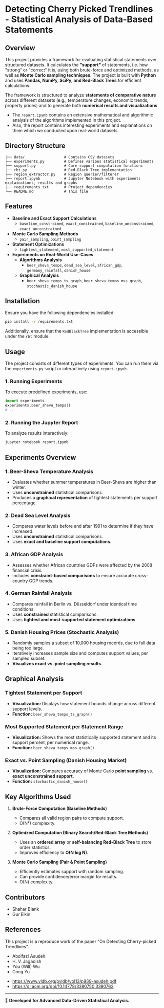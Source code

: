 # **Detecting Cherry Picked Trendlines - Statistical Analysis of Data-Based Statements**

## **Overview**
This project provides a framework for evaluating statistical statements over structured datasets. It calculates the **"support"** of statements, i.e. how "strong" or "correct" it is, using both brute-force and optimized methods, as well as **Monte Carlo sampling techniques**. The project is built with **Python** and uses **Pandas, NumPy, SciPy, and Red-Black Trees** for efficient calculations.

The framework is structured to analyze **statements of comparative nature** across different datasets (e.g., temperature changes, economic trends, property prices) and to generate both **numerical results and visualizations**.

* The `report.ipynb` contains an extensive mathematical and algorithmic analysis of the algorithms implemented in this project.
* Also, the report contains interesting experiments and explanations on them which we conducted upon real-world datasets.
## **Directory Structure**
```
├── data/                  # Contains CSV datasets
├── experiments.py         # Defines various statistical experiments
├── support.py             # Core support computation functions
├── rbt.py                 # Red-Black Tree implementation
├── region_extractor.py    # Region querier/filterer
├── report.ipynb           # Jupyter Notebook with experiments explainations, results and graphs
├── requirements.txt       # Project dependencies
└── README.md              # This file
```

## **Features**
- **Baseline and Exact Support Calculations**
  - `baseline_constrained`, `exact_constrained`, `baseline_unconstrained`, `exact_unconstrained`
- **Monte Carlo Sampling Methods**
  - `pair_sampling`, `point_sampling`
- **Statement Optimizations**
  - `tightest_statement`, `most_supported_statement`
- **Experiments on Real-World Use-Cases**
  - **Algorithms Analysis**
    - `beer_sheva_temps`, `dead_sea_level`, `african_gdp`, `germany_rainfall`, `danish_house`
  - **Graphical Analysis**
    - `beer_sheva_temps_ts_graph`, `beer_sheva_temps_mss_graph`, `stochastic_danish_house`

## **Installation**
Ensure you have the following dependencies installed:
```bash
pip install -r requirements.txt
```
Additionally, ensure that the `RedBlackTree` implementation is accessible under the `rbt` module.

## **Usage**
The project consists of different types of experiments. You can run them via the `experiments.py` script or interactively using `report.ipynb`.

### **1. Running Experiments**
To execute predefined experiments, use:
```python
import experiments
experiments.beer_sheva_temps()
# ...
```

### **2. Running the Jupyter Report**
To analyze results interactively:
```bash
jupyter notebook report.ipynb
```

## **Experiments Overview**
### **1. Beer-Sheva Temperature Analysis**
- Evaluates whether summer temperatures in Beer-Sheva are higher than winter.
- Uses **unconstrained** statistical comparisons.
- Produces a **graphical representation** of tightest statements per support percentage.

### **2. Dead Sea Level Analysis**
- Compares water levels before and after 1991 to determine if they have increased.
- Uses **unconstrained** statistical comparisons.
- Uses **exact and baseline support computations**.

### **3. African GDP Analysis**
- Assesses whether African countries GDPs were affected by the 2008 financial crisis.
- Includes **constraint-based comparisons** to ensure accurate cross-country GDP trends.

### **4. German Rainfall Analysis**
- Compares rainfall in Berlin vs. Düsseldorf under identical time conditions.
- Uses **constrained** statistical comparisons.
- Uses **tightest and most-supported statement optimizations**.

### **5. Danish Housing Prices (Stochastic Analysis)**
- Randomly samples a subset of 10,000 housing records, due to full data being too large.
- Iteratively increases sample size and computes support values, per sampled subset.
- **Visualizes exact vs. point sampling results**.

## **Graphical Analysis**
### **Tightest Statement per Support**
- **Visualization:** Displays how statement bounds change across different support levels.
- **Function:** `beer_sheva_temps_ts_graph()`

### **Most Supported Statement per Statement Range**
- **Visualization:** Shows the most statistically supported statement and its support percent, per numerical range.
- **Function:** `beer_sheva_temps_mss_graph()`

### **Exact vs. Point Sampling (Danish Housing Market)**
- **Visualization:** Compares accuracy of Monte Carlo **point sampling** vs. **exact unconstrained support**.
- **Function:** `stochastic_danish_house()`

## **Key Algorithms Used**
1. **Brute-Force Computation (Baseline Methods)**
   - Compares all valid region pairs to compute support.
   - O(N²) complexity.

2. **Optimized Computation (Binary Search/Red-Black Tree Methods)**
   - Uses an **ordered array** or **self-balancing Red-Black Tree** to store order statistics.
   - Improves efficiency to **O(N log N)**.

3. **Monte Carlo Sampling (Pair & Point Sampling)**
   - Efficiently estimates support with random sampling.
   - Can provide confidence/error margin for results.
   - O(N) complexity.

## **Contributors**
   - Shahar Blank
   - Gur Elkin

## **References**
This project is a reproduce work of the paper "On Detecting Cherry-picked Trendlines".
   - Abolfazl Asudeh
   - H. V. Jagadish
   - You (Will) Wu
   - Cong Yu

   * https://www.vldb.org/pvldb/vol13/p939-asudeh.pdf
   * https://dl.acm.org/doi/10.14778/3380750.3380762

---
🚀 **Developed for Advanced Data-Driven Statistical Analysis.**

